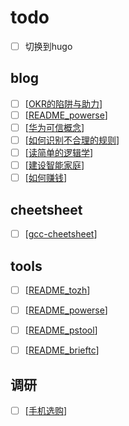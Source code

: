 # todo

- [ ] 切换到hugo

## blog

- [ ] [[OKR的陷阱与助力]]
- [ ] [[README_powerse]]
- [ ] [[华为可信概念]]
- [ ] [[如何识别不合理的规则]]
- [ ] [[读简单的逻辑学]]
- [ ] [[建设智能家庭]]
- [ ] [[如何赚钱]]

## cheetsheet

- [ ] [[gcc-cheetsheet]]

## tools

- [ ] [[README_tozh]]
- [ ] [[README_powerse]]
- [ ] [[README_pstool]]
- [ ] [[README_brieftc]]


## 调研

- [ ] [[手机选购]]




[//begin]: # "Autogenerated link references for markdown compatibility"
[OKR的陷阱与助力]: content/zh-cn/blog/OKR%E7%9A%84%E9%99%B7%E9%98%B1%E4%B8%8E%E5%8A%A9%E5%8A%9B "OKR的陷阱与助力"
[README_powerse]: content/zh-cn/docs/工具/自研工具/change_to_zh/powersearch/README_powerse "README_powerse"
[华为可信概念]: content/zh-cn/blog/%E5%8D%8E%E4%B8%BA%E5%8F%AF%E4%BF%A1%E6%A6%82%E5%BF%B5 "华为可信概念"
[如何识别不合理的规则]: content/zh-cn/blog/%E5%A6%82%E4%BD%95%E8%AF%86%E5%88%AB%E4%B8%8D%E5%90%88%E7%90%86%E7%9A%84%E8%A7%84%E5%88%99 "如何识别不合理的规则"
[读简单的逻辑学]: content/zh-cn/blog/%E8%AF%BB%E7%AE%80%E5%8D%95%E7%9A%84%E9%80%BB%E8%BE%91%E5%AD%A6 "读简单的逻辑学"
[建设智能家庭]: content/zh-cn/blog/%E5%BB%BA%E8%AE%BE%E6%99%BA%E8%83%BD%E5%AE%B6%E5%BA%AD "建设智能家庭"
[如何赚钱]: content/zh-cn/blog/%E5%A6%82%E4%BD%95%E8%B5%9A%E9%92%B1 "如何赚钱"
[gcc-cheetsheet]: content/zh-cn/docs/cheetsheets/gcc-cheetsheet "gcc-cheetsheet"
[README_tozh]: content/zh-cn/docs/工具/自研工具/change_to_zh/README_tozh "README_tozh"
[README_pstool]: content/zh-cn/docs/工具/自研工具/powershell_tool/README_pstool "README_pstool"
[README_brieftc]: content/zh-cn/docs/工具/自研工具/brief_taskschedule/README_brieftc "README_brieftc"
[手机选购]: content/zh-cn/blog/闲着没事的调研/%E6%89%8B%E6%9C%BA%E9%80%89%E8%B4%AD "手机选购"
[//end]: # "Autogenerated link references"
